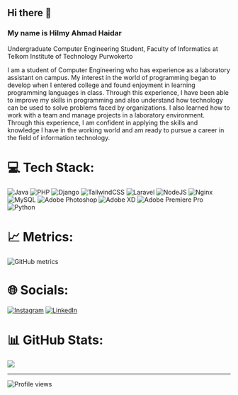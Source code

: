 ## Hi there 👋
### My name is __Hilmy Ahmad Haidar__

Undergraduate Computer Engineering Student, Faculty of Informatics at Telkom Institute of Technology Purwokerto
<!-- **hilmyha/hilmyha** is a ✨ _special_ ✨ repository because its `README.md` (this file) appears on your GitHub profile. -->
I am a student of Computer Engineering who has experience as a laboratory assistant on campus. My interest in the world of programming began to develop when I entered college and found enjoyment in learning programming languages in class. Through this experience, I have been able to improve my skills in programming and also understand how technology can be used to solve problems faced by organizations. I also learned how to work with a team and manage projects in a laboratory environment. Through this experience, I am confident in applying the skills and knowledge I have in the working world and am ready to pursue a career in the field of information technology.


# 💻 Tech Stack:
![Java](https://img.shields.io/badge/java-%23ED8B00.svg?style=flat&logo=java&logoColor=white) ![PHP](https://img.shields.io/badge/php-%23777BB4.svg?style=flat&logo=php&logoColor=white) ![Django](https://img.shields.io/badge/django-%23092E20.svg?style=flat&logo=django&logoColor=white) ![TailwindCSS](https://img.shields.io/badge/tailwindcss-%2338B2AC.svg?style=flat&logo=tailwind-css&logoColor=white) ![Laravel](https://img.shields.io/badge/laravel-%23FF2D20.svg?style=flat&logo=laravel&logoColor=white) ![NodeJS](https://img.shields.io/badge/node.js-6DA55F?style=flat&logo=node.js&logoColor=white) ![Nginx](https://img.shields.io/badge/nginx-%23009639.svg?style=flat&logo=nginx&logoColor=white) ![MySQL](https://img.shields.io/badge/mysql-%2300f.svg?style=flat&logo=mysql&logoColor=white) ![Adobe Photoshop](https://img.shields.io/badge/adobephotoshop-%2331A8FF.svg?style=flat&logo=adobephotoshop&logoColor=white) ![Adobe XD](https://img.shields.io/badge/Adobe%20XD-470137?style=flat&logo=Adobe%20XD&logoColor=#FF61F6) ![Adobe Premiere Pro](https://img.shields.io/badge/Adobe%20Premiere%20Pro-9999FF.svg?style=flat&logo=Adobe%20Premiere%20Pro&logoColor=white) ![Python](https://img.shields.io/badge/python-3670A0?style=flat&logo=python&logoColor=ffdd54)

# 📈 Metrics:
![GitHub metrics](https://metrics.lecoq.io/hilmyha) 

# 🌐 Socials:
[![Instagram](https://img.shields.io/badge/Instagram-%23E4405F.svg?logo=Instagram&logoColor=white)](https://instagram.com/hilmy.ha) [![LinkedIn](https://img.shields.io/badge/LinkedIn-%230077B5.svg?logo=linkedin&logoColor=white)](https://linkedin.com/in/hilmy-ahmad-haidar-a3b8b020b) 

# 📊 GitHub Stats:
<!-- ![](https://github-readme-stats.vercel.app/api?username=hilmyha&theme=dark&hide_border=true&include_all_commits=false&count_private=false)<br/> -->
<!-- ![](https://github-readme-streak-stats.herokuapp.com/?user=hilmyha&theme=dark&hide_border=true)<br/> -->
![](https://github-readme-stats.vercel.app/api/top-langs/?username=hilmyha&theme=dark&hide_border=true&include_all_commits=false&count_private=false&layout=compact)

---
![Profile views](https://gpvc.arturio.dev/hilmyha)
<!-- Proudly created with GPRM ( https://gprm.itsvg.in ) -->